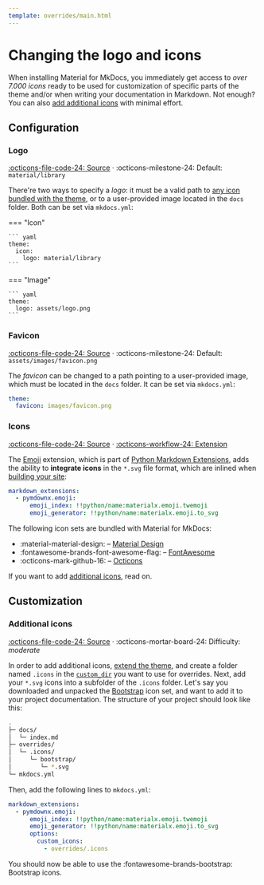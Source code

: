 ```yaml
---
template: overrides/main.html
---
```


# Changing the logo and icons

When installing Material for MkDocs, you immediately get access to _over 7.000 
icons_ ready to be used for customization of specific parts of the theme and/or 
when writing your documentation in Markdown. Not enough? You can also [add
additional icons][1] with minimal effort.

  [1]: #additional-icons

## Configuration

### Logo

[:octicons-file-code-24: Source][2] ·
:octicons-milestone-24: Default: `material/library`

There're two ways to specify a _logo_: it must be a valid path to [any icon 
bundled with the theme][3], or to a user-provided image located in the `docs`
folder. Both can be set via `mkdocs.yml`:

=== "Icon"

    ``` yaml
    theme:
      icon:
        logo: material/library
    ```

=== "Image"

    ``` yaml
    theme:
      logo: assets/logo.png
    ```

  [2]: https://github.com/squidfunk/mkdocs-material/blob/master/src/partials/logo.html
  [3]: https://github.com/squidfunk/mkdocs-material/tree/master/material/.icons

### Favicon

[:octicons-file-code-24: Source][4] ·
:octicons-milestone-24: Default: `assets/images/favicon.png`

The _favicon_ can be changed to a path pointing to a user-provided image, which 
must be located in the `docs` folder. It can be set via `mkdocs.yml`:

``` yaml
theme:
  favicon: images/favicon.png
```

  [4]: https://github.com/squidfunk/mkdocs-material/blob/master/src/base.html#L71

### Icons

[:octicons-file-code-24: Source][3] · [:octicons-workflow-24: Extension][5]

The [Emoji][5] extension, which is part of [Python Markdown Extensions][6],
adds the ability to __integrate icons__ in the `*.svg` file format, which are
inlined when [building your site][7]:

``` yaml
markdown_extensions:
  - pymdownx.emoji:
      emoji_index: !!python/name:materialx.emoji.twemoji
      emoji_generator: !!python/name:materialx.emoji.to_svg
```

The following icon sets are bundled with Material for MkDocs:

* :material-material-design: – [Material Design][8]
* :fontawesome-brands-font-awesome-flag: – [FontAwesome][9]
* :octicons-mark-github-16: – [Octicons][10]

If you want to add [additional icons][1], read on.

  [5]: https://facelessuser.github.io/pymdown-extensions/extensions/emoji/
  [6]: https://facelessuser.github.io/pymdown-extensions/
  [7]: ../creating-your-site.md#building-your-site
  [8]: https://materialdesignicons.com/
  [9]: https://fontawesome.com/icons?d=gallery&m=free
  [10]: https://octicons.github.com/

## Customization

### Additional icons

[:octicons-file-code-24: Source][3] · 
:octicons-mortar-board-24: Difficulty: _moderate_

In order to add additional icons, [extend the theme][11], and create a folder
named `.icons` in the [`custom_dir`][12] you want to use for overrides. Next,
add your `*.svg` icons into a subfolder of the `.icons` folder. Let's say you 
downloaded and unpacked the [Bootstrap][13] icon set, and want to add it to
your project documentation. The structure of your project should look like this:

``` sh
.
├─ docs/
│  └─ index.md
├─ overrides/
│  └─ .icons/
│     └─ bootstrap/
│        └─ *.svg
└─ mkdocs.yml
```

Then, add the following lines to `mkdocs.yml`:

``` yaml
markdown_extensions:
  - pymdownx.emoji:
      emoji_index: !!python/name:materialx.emoji.twemoji
      emoji_generator: !!python/name:materialx.emoji.to_svg
      options:
        custom_icons:
          - overrides/.icons
```

You should now be able to use the :fontawesome-brands-bootstrap: Bootstrap
icons.

  [11]: ../customization.md#extending-the-theme
  [12]: https://www.mkdocs.org/user-guide/configuration/#custom_dir
  [13]: https://icons.getbootstrap.com/
